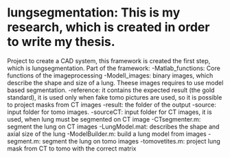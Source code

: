 # lungsegmentation: This is my research, which is created in order to write my thesis. 
Project to create a CAD system, this framework is created the first step, which is lungsegmentation.
Part of the framework:
-Matlab_functions: Core functions of the imageprocessing
-Modell_images: binary images, which describe the shape and size of a lung. Theese images requires to use model based segmentation.
-reference: it contains the expected result (the gold standard), it is used only when fake tomo pictures are used, so it is possible to project masks from CT images
-result: the folder of the output
-source: input folder for tomo images.
-sourceCT: input folder for CT images, it is used, when lung must be segmented on CT image
-CTsegmenter.m: segment the lung on CT images
-LungModel.mat: describes the shape and axial size of the lung
-ModelBuilder.m: build a lung model from images
-segment.m: segment the lung on tomo images
-tomovetites.m: project lung mask from CT to tomo with the correct matrix
